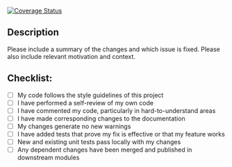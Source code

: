 [![Coverage Status](https://coveralls.io/repos/github/vdacun1/fullstack-web-development/badge.svg?branch=unstable/login-use-case)](https://coveralls.io/github/vdacun1/fullstack-web-development?branch=develop)

## Description

Please include a summary of the changes and which issue is fixed. Please also include relevant motivation and context.

## Checklist:

- [ ] My code follows the style guidelines of this project
- [ ] I have performed a self-review of my own code
- [ ] I have commented my code, particularly in hard-to-understand areas
- [ ] I have made corresponding changes to the documentation
- [ ] My changes generate no new warnings
- [ ] I have added tests that prove my fix is effective or that my feature works
- [ ] New and existing unit tests pass locally with my changes
- [ ] Any dependent changes have been merged and published in downstream modules